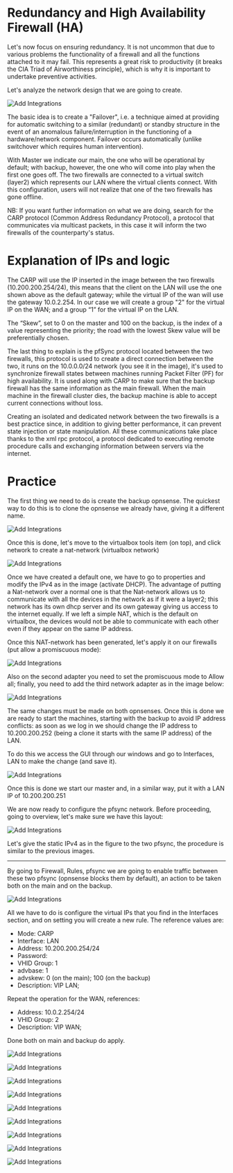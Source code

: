 # Redundancy and High Availability Firewall (HA)

Let's now focus on ensuring redundancy.
It is not uncommon that due to various problems the functionality of a firewall and all the functions attached to it may fail. This represents a great risk to productivity (it breaks the CIA Triad of Airworthiness principle), which is why it is important to undertake preventive activities.

Let's analyze the network design that we are going to create.

![Add Integrations](./Assets/ch3im1.bmp)

The basic idea is to create a "Failover", i.e. a technique aimed at providing for automatic switching to a similar (redundant) or standby structure in the event of an anomalous failure/interruption in the functioning of a hardware/network component.
Failover occurs automatically (unlike switchover which requires human intervention).

With Master we indicate our main, the one who will be operational by default; with backup, however, the one who will come into play when the first one goes off.
The two firewalls are connected to a virtual switch (layer2) which represents our LAN where the virtual clients connect.
With this configuration, users will not realize that one of the two firewalls has gone offline.

NB: If you want further information on what we are doing, search for the CARP protocol (Common Address Redundancy Protocol), a protocol that communicates via multicast packets, in this case it will inform the two firewalls of the counterparty's status.

# Explanation of IPs and logic

The CARP will use the IP inserted in the image between the two firewalls (10.200.200.254/24), this means that the client on the LAN will use the one shown above as the default gateway; while the virtual IP of the wan will use the gateway 10.0.2.254.
In our case we will create a group "2" for the virtual IP on the WAN; and a group “1” for the virtual IP on the LAN.

The “Skew”, set to 0 on the master and 100 on the backup, is the index of a value representing the priority; the road with the lowest Skew value will be preferentially chosen.

The last thing to explain is the pfSync protocol located between the two firewalls, this protocol is used to create a direct connection between the two, it runs on the 10.0.0.0/24 network (you see it in the image), it's used to synchronize firewall states between machines running Packet Filter (PF) for high availability. 
It is used along with CARP to make sure that the backup firewall has the same information as the main firewall. 
When the main machine in the firewall cluster dies, the backup machine is able to accept current connections without loss.

Creating an isolated and dedicated network between the two firewalls is a best practice since, in addition to giving better performance, it can prevent state injection or state manipulation.
All these communications take place thanks to the xml rpc protocol, a protocol dedicated to executing remote procedure calls and exchanging information between servers via the internet.

# Practice

The first thing we need to do is create the backup opnsense.
The quickest way to do this is to clone the opnsense we already have, giving it a different name.

![Add Integrations](./Assets/ch3im2.png)

Once this is done, let's move to the virtualbox tools item (on top), and click network to create a nat-network (virtualbox network)

![Add Integrations](./Assets/ch3im3.png)

Once we have created a default one, we have to go to properties and modify the IPv4 as in the image (activate DHCP).
The advantage of putting a Nat-network over a normal one is that the Nat-network allows us to communicate with all the devices in the network as if it were a layer2; this network has its own dhcp server and its own gateway giving us access to the internet equally.
If we left a simple NAT, which is the default on virtualbox, the devices would not be able to communicate with each other even if they appear on the same IP address.

Once this NAT-network has been generated, let's apply it on our firewalls (put allow a promiscuous mode):

![Add Integrations](./Assets/ch3im4.png)

Also on the second adapter you need to set the promiscuous mode to Allow all; finally, you need to add the third network adapter as in the image below:

![Add Integrations](./Assets/ch3im5.png)

The same changes must be made on both opnsenses.
Once this is done we are ready to start the machines, starting with the backup to avoid IP address conflicts: as soon as we log in we should change the IP address to 10.200.200.252 (being a clone it starts with the same IP address) of the LAN.

To do this we access the GUI through our windows and go to Interfaces, LAN to make the change (and save it).

![Add Integrations](./Assets/ch3im6.png)

Once this is done we start our master and, in a similar way, put it with a LAN IP of 10.200.200.251

We are now ready to configure the pfsync network. Before proceeding, going to overview, let's make sure we have this layout:

![Add Integrations](./Assets/ch3im7.png)

Let's give the static IPv4 as in the figure to the two pfsync, the procedure is similar to the previous images.

---

By going to Firewall, Rules, pfsync we are going to enable traffic between these two pfsync (opnsense blocks them by default), an action to be taken both on the main and on the backup.

![Add Integrations](./Assets/ch3im8.png)

All we have to do is configure the virtual IPs that you find in the Interfaces section, and on setting you will create a new rule. 
The reference values ​​are:
- Mode: CARP
- Interface: LAN
- Address: 10.200.200.254/24
- Password:
- VHID Group: 1
- advbase: 1
- advskew: 0 (on the main); 100 (on the backup)
- Description: VIP LAN;

Repeat the operation for the WAN, references:

- Address: 10.0.2.254/24
- VHID Group: 2
- Description: VIP WAN;

Done both on main and backup do apply.

![Add Integrations](./Assets/ch3im9.png)



![Add Integrations](./Assets/ch3im10.png)

![Add Integrations](./Assets/ch3im11.png)

![Add Integrations](./Assets/ch3im12.png)

![Add Integrations](./Assets/ch3im13.jpg)

![Add Integrations](./Assets/ch3im14.png)

![Add Integrations](./Assets/ch3im15.png)

![Add Integrations](./Assets/ch3im16.png)

![Add Integrations](./Assets/ch3im17.png)
